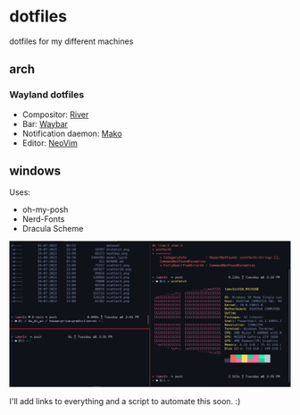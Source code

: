 # dotfiles
dotfiles for my different machines

## arch

### Wayland dotfiles

-   Compositor: [River](https://github.com/riverwm/river)
-   Bar: [Waybar](https://github.com/Alexays/Waybar)
-   Notification daemon: [Mako](https://github.com/emersion/mako)
-   Editor: [NeoVim](https://github.com/neovim/neovim)


## windows

Uses:
- oh-my-posh
- Nerd-Fonts
- Dracula Scheme

<img src="./images/windows-terminal.JPG" alt="Terminal Image" style="height: auto; width:800px;"/>

I'll add links to everything and a script to automate this soon.  :)
